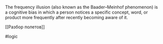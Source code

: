 The frequency illusion (also known as the Baader–Meinhof phenomenon) is a cognitive bias in which a person notices a specific concept, word, or product more frequently after recently becoming aware of it.

[[Разбор полетов]]

#logic